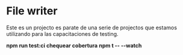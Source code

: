 # File writer

Este es un projecto es parate de una serie de projectos que estamos utilizando para las capacitaciones de testing.

**npm run test:ci chequear cobertura**
**npm t -- --watch**